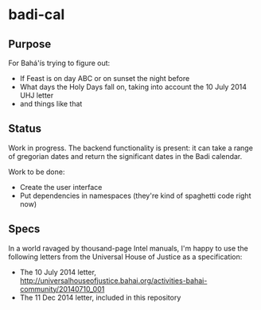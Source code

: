 # badi-cal

## Purpose

For Bahá'ís trying to figure out:
 * If Feast is on day ABC or on sunset the night before
 * What days the Holy Days fall on, taking into account the 10 July 2014 UHJ letter
 * and things like that

## Status

Work in progress.  The backend functionality is present: it can take a range of gregorian dates and return the significant dates in the Badi calendar.  

Work to be done:
 * Create the user interface
 * Put dependencies in namespaces (they're kind of spaghetti code right now)

## Specs

In a world ravaged by thousand-page Intel manuals, I'm happy to use the following letters from the Universal House of Justice as a specification:

 * The 10 July 2014 letter, http://universalhouseofjustice.bahai.org/activities-bahai-community/20140710_001
 * The 11 Dec 2014 letter, included in this repository
